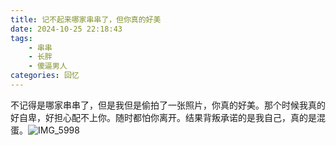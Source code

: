 ```yaml
---
title: 记不起来哪家串串了，但你真的好美
date: 2024-10-25 22:18:43
tags: 
    - 串串
    - 长胖
    - 傻逼男人
categories: 回忆
---
```

不记得是哪家串串了，但是我但是偷拍了一张照片，你真的好美。那个时候我真的好自卑，好担心配不上你。随时都怕你离开。结果背叛承诺的是我自己，真的是混蛋。![IMG_5998](https://gmoonlight.oss-cn-chengdu.aliyuncs.com/img/202410252220932.JPG)